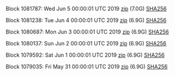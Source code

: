 Block 1081787: Wed Jun  5 00:00:01 UTC 2019 [zip](https://dash-bootstrap.ams3.digitaloceanspaces.com/mainnet/2019-06-05/bootstrap.dat.zip) (7.0G) [SHA256](https://dash-bootstrap.ams3.digitaloceanspaces.com/mainnet/2019-06-05/sha256.txt)

Block 1081238: Tue Jun  4 00:00:01 UTC 2019 [zip](https://dash-bootstrap.ams3.digitaloceanspaces.com/mainnet/2019-06-04/bootstrap.dat.zip) (6.9G) [SHA256](https://dash-bootstrap.ams3.digitaloceanspaces.com/mainnet/2019-06-04/sha256.txt)

Block 1080687: Mon Jun  3 00:00:01 UTC 2019 [zip](https://dash-bootstrap.ams3.digitaloceanspaces.com/mainnet/2019-06-03/bootstrap.dat.zip) (6.9G) [SHA256](https://dash-bootstrap.ams3.digitaloceanspaces.com/mainnet/2019-06-03/sha256.txt)

Block 1080137: Sun Jun  2 00:00:01 UTC 2019 [zip](https://dash-bootstrap.ams3.digitaloceanspaces.com/mainnet/2019-06-02/bootstrap.dat.zip) (6.9G) [SHA256](https://dash-bootstrap.ams3.digitaloceanspaces.com/mainnet/2019-06-02/sha256.txt)

Block 1079592: Sat Jun  1 00:00:01 UTC 2019 [zip](https://dash-bootstrap.ams3.digitaloceanspaces.com/mainnet/2019-06-01/bootstrap.dat.zip) (6.9G) [SHA256](https://dash-bootstrap.ams3.digitaloceanspaces.com/mainnet/2019-06-01/sha256.txt)

Block 1079035: Fri May 31 00:00:01 UTC 2019 [zip](https://dash-bootstrap.ams3.digitaloceanspaces.com/mainnet/2019-05-31/bootstrap.dat.zip) (6.9G) [SHA256](https://dash-bootstrap.ams3.digitaloceanspaces.com/mainnet/2019-05-31/sha256.txt)
